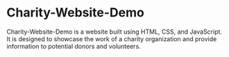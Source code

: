 # Charity-Website-Demo
 Charity-Website-Demo is a website built using HTML, CSS, and JavaScript. It is designed to showcase the work of a charity organization and provide information to potential donors and volunteers. 
